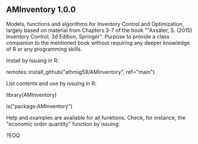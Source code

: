 ## AMInventory 1.0.0
Models, functions and algorithms for Inventory Control and Optimization, largely  based on material from Chapters 3-7 of the book ""Axsäter, S. (2015) Inventory Control, 3d Edition, Springer". Purpose to provide a class companion to the mentioned book without requiring any deeper knowledge of R or any programming skills.

Install by issuing in R:

remotes::install_github("athmig59/AMInventory", ref="main")

List contents and use by issuing in R:

library(AMInventory)

ls("package:AMInventory")

Help and examples are available for all funktions. Check, for instance, the "economic order quantity" function by issuing:

?EOQ




